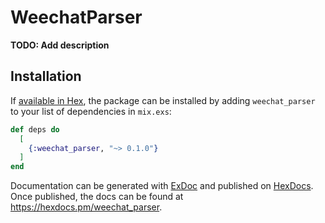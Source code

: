 # WeechatParser

**TODO: Add description**

## Installation

If [available in Hex](https://hex.pm/docs/publish), the package can be installed
by adding `weechat_parser` to your list of dependencies in `mix.exs`:

```elixir
def deps do
  [
    {:weechat_parser, "~> 0.1.0"}
  ]
end
```

Documentation can be generated with [ExDoc](https://github.com/elixir-lang/ex_doc)
and published on [HexDocs](https://hexdocs.pm). Once published, the docs can
be found at <https://hexdocs.pm/weechat_parser>.

